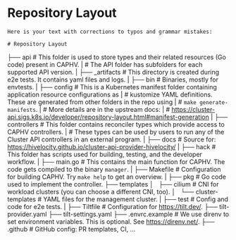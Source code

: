 # Repository Layout

```
Here is your text with corrections to typos and grammar mistakes:

# Repository Layout

```
├── api                   # This folder is used to store types and their related resources (Go code) present in CAPHV.
|                         # The API folder has subfolders for each supported API version.
|
├── _artifacts            # This directory is created during e2e tests. It contains yaml files and logs.
|
├── bin                   # Binaries, mostly for envtests.
|
├── config                # This is a Kubernetes manifest folder containing application resource configurations as
|                         # kustomize YAML definitions. These are generated from other folders in the repo using
|                         # `make generate-manifests`.
|                         # More details are in the upstream docs:
|                         # https://cluster-api.sigs.k8s.io/developer/repository-layout.html#manifest-generation
|
├── controllers           # This folder contains reconciler types which provide access to CAPHV controllers.
|                         # These types can be used by users to run any of the Cluster API controllers in an external program.
|
├── docs                  # Source for: https://hivelocity.github.io/cluster-api-provider-hivelocity/
|
├── hack                  # This folder has scripts used for building, testing, and the developer workflow.
|
├── main.go               # This contains the main function for CAPHV. The code gets compiled to the binary `manager`.
|
├── Makefile              # Configuration for building CAPHV. Try `make help` to get an overview.
|
├── pkg                   # Go code used to implement the controller.
├── templates
│   ├── cilium            # CNI for workload clusters (you can choose a different CNI, too).
│   └── cluster-templates # YAML files for the management cluster.
|
├── test                  # Config and code for e2e tests.
|
├── Tiltfile              # Configuration for https://tilt.dev/.
├── tilt-provider.yaml
├── tilt-settings.yaml
├── .envrc.example        # We use direnv to set environment variables. This is optional. See https://direnv.net/.
├── .github               # GitHub config: PR templates, CI, ...
```
